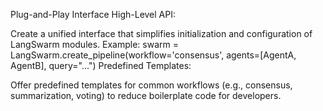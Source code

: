 Plug-and-Play Interface
High-Level API:

Create a unified interface that simplifies initialization and configuration of LangSwarm modules.
Example: swarm = LangSwarm.create_pipeline(workflow='consensus', agents=[AgentA, AgentB], query="...")
Predefined Templates:

Offer predefined templates for common workflows (e.g., consensus, summarization, voting) to reduce boilerplate code for developers.

